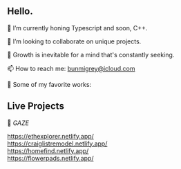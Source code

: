 ## Hello.

🔭 I’m currently honing Typescript and soon, C++.

👯 I’m looking to collaborate on unique projects.

🌱 Growth is inevitable for a mind that's constantly seeking.

📫 How to reach me: bunmigrey@icloud.com

💞️ Some of my favorite works: 

## Live Projects
🚀 *GAZE*




  https://ethexplorer.netlify.app/  
  https://craiglistremodel.netlify.app/  
  https://homefind.netlify.app/  
  https://flowerpads.netlify.app/
